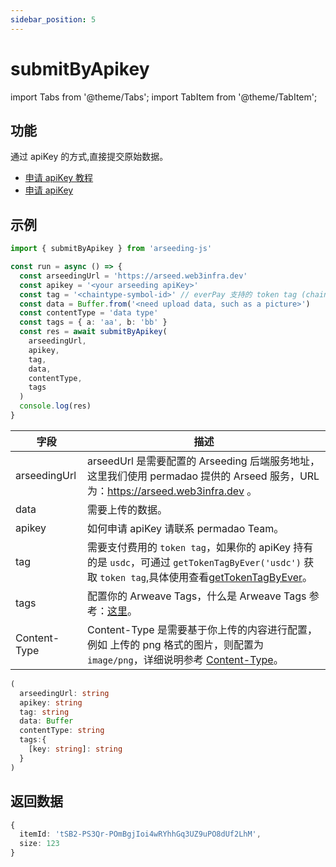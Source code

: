 ```yaml
---
sidebar_position: 5
---
```

# submitByApikey

import Tabs from '@theme/Tabs';
import TabItem from '@theme/TabItem';

## 功能

通过 apiKey 的方式,直接提交原始数据。

* [申请 apiKey 教程](../../other/arseeding%20apiKey.md)
* [申请 apiKey](https://apikey.web3infra.dev/)

## 示例

```ts
import { submitByApikey } from 'arseeding-js'

const run = async () => {
  const arseedingUrl = 'https://arseed.web3infra.dev'
  const apikey = '<your arseeding apiKey>'
  const tag = '<chaintype-symbol-id>' // everPay 支持的 token tag (chainType-symbol-id)
  const data = Buffer.from('<need upload data, such as a picture>')
  const contentType = 'data type'
  const tags = { a: 'aa', b: 'bb' }
  const res = await submitByApikey(
    arseedingUrl,
    apikey,
    tag,
    data,
    contentType,
    tags
  )
  console.log(res)
}
```

<Tabs>
<TabItem value="field" label="参数" default>

| 字段 | 描述|
|-----|-----|
| arseedingUrl | arseedUrl 是需要配置的 Arseeding 后端服务地址，这里我们使用 permadao 提供的 Arseed 服务，URL 为：https://arseed.web3infra.dev 。|
| data | 需要上传的数据。|
|apikey| 如何申请 apiKey 请联系 permadao Team。|
| tag | 需要支付费用的 `token tag`，如果你的 apiKey 持有的是 `usdc`，可通过 `getTokenTagByEver('usdc')` 获取 `token tag`,具体使用查看[getTokenTagByEver](./9.getTokenTag.md)。 |
| tags | 配置你的 Arweave Tags，什么是 Arweave Tags 参考：[这里](../../other/tags.md)。|
| Content-Type |  Content-Type 是需要基于你上传的内容进行配置，例如 上传的 png 格式的图片，则配置为 `image/png`，详细说明参考 [Content-Type](../../other/tags.md#content-type)。|

</TabItem>
<TabItem value="type" label="类型">

```ts
(
  arseedingUrl: string
  apikey: string
  tag: string
  data: Buffer
  contentType: string
  tags:{ 
    [key: string]: string
  }
)
```

</TabItem>
</Tabs>

## 返回数据

```ts
{
  itemId: 'tSB2-PS3Qr-POmBgjIoi4wRYhhGq3UZ9uPO8dUf2LhM',
  size: 123
}
```
